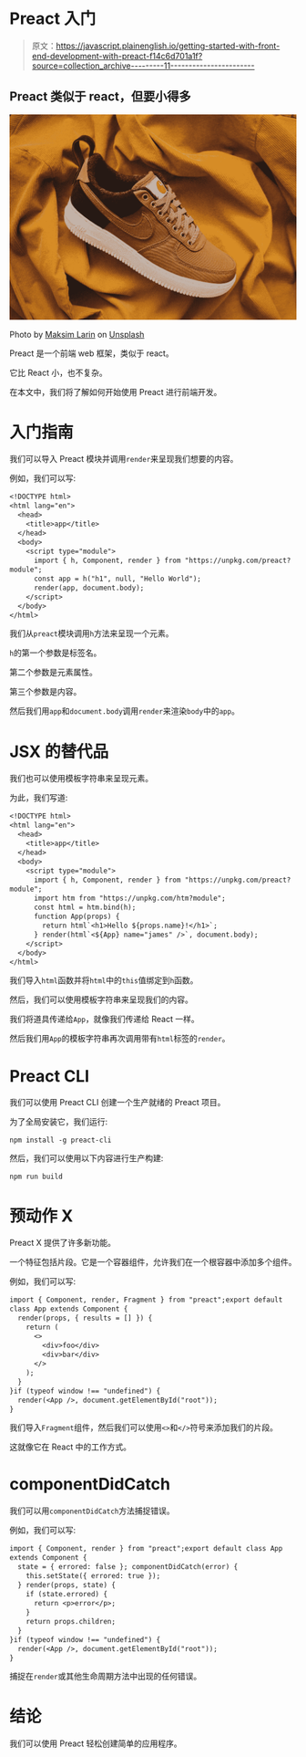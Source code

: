 # Preact 入门

> 原文：<https://javascript.plainenglish.io/getting-started-with-front-end-development-with-preact-f14c6d701a1f?source=collection_archive---------11----------------------->

## Preact 类似于 react，但要小得多

![](img/6ecdcf61fef61866b9ed7fc697aa7ed1.png)

Photo by [Maksim Larin](https://unsplash.com/@maksimcul8r?utm_source=medium&utm_medium=referral) on [Unsplash](https://unsplash.com?utm_source=medium&utm_medium=referral)

Preact 是一个前端 web 框架，类似于 react。

它比 React 小，也不复杂。

在本文中，我们将了解如何开始使用 Preact 进行前端开发。

# 入门指南

我们可以导入 Preact 模块并调用`render`来呈现我们想要的内容。

例如，我们可以写:

```
<!DOCTYPE html>
<html lang="en">
  <head>
    <title>app</title>
  </head>
  <body>
    <script type="module">
      import { h, Component, render } from "https://unpkg.com/preact?module";
      const app = h("h1", null, "Hello World");
      render(app, document.body);
    </script>
  </body>
</html>
```

我们从`preact`模块调用`h`方法来呈现一个元素。

`h`的第一个参数是标签名。

第二个参数是元素属性。

第三个参数是内容。

然后我们用`app`和`document.body`调用`render`来渲染`body`中的`app`。

# JSX 的替代品

我们也可以使用模板字符串来呈现元素。

为此，我们写道:

```
<!DOCTYPE html>
<html lang="en">
  <head>
    <title>app</title>
  </head>
  <body>
    <script type="module">
      import { h, Component, render } from "https://unpkg.com/preact?module";
      import htm from "https://unpkg.com/htm?module";
      const html = htm.bind(h);
      function App(props) {
        return html`<h1>Hello ${props.name}!</h1>`;
      } render(html`<${App} name="james" />`, document.body);
    </script>
  </body>
</html>
```

我们导入`html`函数并将`html`中的`this`值绑定到`h`函数。

然后，我们可以使用模板字符串来呈现我们的内容。

我们将道具传递给`App`，就像我们传递给 React 一样。

然后我们用`App`的模板字符串再次调用带有`html`标签的`render`。

# Preact CLI

我们可以使用 Preact CLI 创建一个生产就绪的 Preact 项目。

为了全局安装它，我们运行:

```
npm install -g preact-cli
```

然后，我们可以使用以下内容进行生产构建:

```
npm run build
```

# 预动作 X

Preact X 提供了许多新功能。

一个特征包括片段。它是一个容器组件，允许我们在一个根容器中添加多个组件。

例如，我们可以写:

```
import { Component, render, Fragment } from "preact";export default class App extends Component {
  render(props, { results = [] }) {
    return (
      <>
        <div>foo</div>
        <div>bar</div>
      </>
    );
  }
}if (typeof window !== "undefined") {
  render(<App />, document.getElementById("root"));
}
```

我们导入`Fragment`组件，然后我们可以使用`<>`和`</>`符号来添加我们的片段。

这就像它在 React 中的工作方式。

# componentDidCatch

我们可以用`componentDidCatch`方法捕捉错误。

例如，我们可以写:

```
import { Component, render } from "preact";export default class App extends Component {
  state = { errored: false }; componentDidCatch(error) {
    this.setState({ errored: true });
  } render(props, state) {
    if (state.errored) {
      return <p>error</p>;
    }
    return props.children;
  }
}if (typeof window !== "undefined") {
  render(<App />, document.getElementById("root"));
}
```

捕捉在`render`或其他生命周期方法中出现的任何错误。

# 结论

我们可以使用 Preact 轻松创建简单的应用程序。